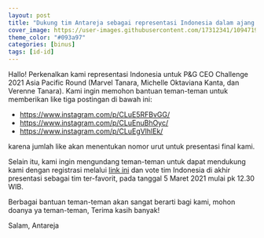 ```yaml
---
layout: post
title: "Dukung tim Antareja sebagai representasi Indonesia dalam ajang P&G CEO Challenge 2021, Asia Pacific Round!"
cover_image: https://user-images.githubusercontent.com/17312341/109471922-0f02d080-7aa4-11eb-95a7-b00e47114298.png
theme_color: "#093a97"
categories: [binus]
tags: [id-id]
---
```

Hallo! 
Perkenalkan kami representasi Indonesia untuk P&G CEO Challenge 2021 Asia Pacific Round (Marvel Tanara, Michelle Oktaviana Kanta, dan Verenne Tanara). Kami ingin memohon bantuan teman-teman untuk memberikan like tiga postingan di bawah ini:

- <https://www.instagram.com/p/CLuE5RFBvGG/>
- <https://www.instagram.com/p/CLuEnuBhOyc/>
- <https://www.instagram.com/p/CLuEgVlhlEk/>

karena jumlah like akan menentukan nomor urut untuk presentasi final kami.

Selain itu, kami ingin mengundang teman-teman untuk dapat mendukung kami dengan registrasi melalui [link ini](lnkd.in/gK9b8uh) dan vote tim Indonesia di akhir presentasi sebagai tim ter-favorit, pada tanggal 5 Maret 2021 mulai pk 12.30 WIB. 

Berbagai bantuan teman-teman akan sangat berarti bagi kami, mohon doanya ya teman-teman, Terima kasih banyak!

Salam,
Antareja